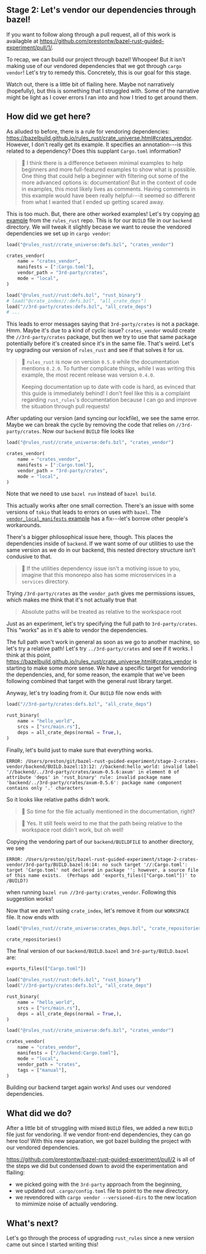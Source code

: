 ## Stage 2: Let's vendor our dependencies through bazel!

If you want to follow along through a pull request,
all of this work is availagble at
https://github.com/prestontw/bazel-rust-guided-experiment/pull/1/.

To recap, we can build our project through bazel! Whoopee!
But it isn't making use of our vendored dependencies that we got
through `cargo vendor`! Let's try to remedy this.
Concretely, this is our goal for this stage.

Watch out, there is a little bit of flailing here.
Maybe not narratively (hopefully),
but this is something that I struggled with.
Some of the narrative might be light as I cover errors I ran into
and how I tried to get around them.

## How did we get here?

As alluded to before, there is a rule for vendoring dependencies:
https://bazelbuild.github.io/rules_rust/crate_universe.html#crates_vendor.
However, I don't really get its example.
It specifies an annotation---is this related to a dependency?
Does this supplant `Cargo.toml` information?

> :eyes: I think there is a difference between minimal examples
> to help beginners and more full-featured examples to show what
> is possible. One thing that could help a beginner with filtering
> out some of the more advanced options is: documentation!
> But in the context of code in examples, this most likely lives
> as comments. Having comments in this example would have been
> really helpful---it seemed so different from what I wanted
> that I ended up getting scared away.

This is too much. But, there are other worked examples!
Let's try copying [an example](https://github.com/bazelbuild/rules_rust/blob/0265c293f195a59da45f83aafcfca78eaf43a4c5/examples/crate_universe/vendor_local_manifests/BUILD.bazel) from the `rules_rust` repo.
This is for our `BUILD` file in our `backend` directory.
We will tweak it slightly becase we want to reuse the vendored
dependencies we set up in `cargo vendor`:
```python
load("@rules_rust//crate_universe:defs.bzl", "crates_vendor")

crates_vendor(
    name = "crates_vendor",
    manifests = [":Cargo.toml"],
    vendor_path = "3rd-party/crates",
    mode = "local",
)

load("@rules_rust//rust:defs.bzl", "rust_binary")
# load("@crate_index//:defs.bzl", "all_crate_deps")
load("//3rd-party/crates:defs.bzl", "all_crate_deps")
# ...
```

This leads to error messages saying that
`3rd-party/crates` is not a package. Hmm.
Maybe it's due to a kind of cyclic issue?
`crates_vendor` would create the `//3rd-party/crates` package,
but then we try to use that same package potentially
before it's created since it's in the same file.
That's weird. Let's try upgrading our version of `rules_rust`
and see if that solves it for us.

> :eyes: `rules_rust` is now on version `0.5.0`
> while the documentation mentions `0.2.0`.
> To further complicate things, while I was writing this example,
> the most recent release was version `0.4.0`.
>
> Keeping documentation up to date with code is hard,
> as evinced that this guide is immediately behind!
> I don't feel like this is a complaint regarding `rust_rules`'s documentation
> because I can go and improve the situation through pull requests!

After updating our version (and syncing our lockfile),
we see the same error.
Maybe we can break the cycle by removing the code that relies
on `//3rd-party/crates`.
Now our `backend` `BUILD` file looks like
```python
load("@rules_rust//crate_universe:defs.bzl", "crates_vendor")

crates_vendor(
    name = "crates_vendor",
    manifests = [":Cargo.toml"],
    vendor_path = "3rd-party/crates",
    mode = "local",
)
```

Note that we need to use `bazel run` instead of `bazel build`.

This actually works after one small correction.
There's an issue with some versions of `tokio` that leads
to errors on uses with `bazel`.
The [`vendor_local_manifests` example](https://github.com/bazelbuild/rules_rust/blob/0265c293f195a59da45f83aafcfca78eaf43a4c5/examples/crate_universe/vendor_local_manifests/Cargo.toml#L8) has a fix---let's
borrow other people's workarounds.

There's a bigger philosophical issue here, though.
This places the dependencies inside of `backend`.
If we want some of our utilities to use the same
version as we do in our backend, this nested directory
structure isn't condusive to that.

> :eyes: If the utilities dependency issue isn't a motiving issue
> to you, imagine that this monorepo also has some microservices
> in a `services` directory.

Trying `/3rd-party/crates` as the `vendor_path` gives me permissions issues,
which makes me think that it's not actually true that
> Absolute paths will be treated as relative to the workspace root

Just as an experiment, let's try specifying the full path to `3rd-party/crates`.
This "works" as in it's able to vendor the dependencies.

The full path won't work in general as soon as we go to another machine,
so let's try a relative path!
Let's try `../3rd-party/crates` and see if it works.
I think at this point,
https://bazelbuild.github.io/rules_rust/crate_universe.html#crates_vendor
is starting to make some more sense.
We have a specific target for vendoring the dependencies,
and, for some reason,
the example that we've been following combined that target with
the general rust library target.

Anyway, let's try loading from it. Our `BUILD` file now ends with
```python
load("//3rd-party/crates:defs.bzl", "all_crate_deps")

rust_binary(
    name = "hello_world",
    srcs = ["src/main.rs"],
    deps = all_crate_deps(normal = True,),
)
```
Finally, let's build just to make sure that everything works.

```
ERROR: /Users/preston/git/bazel-rust-guided-experiment/stage-2-crates-vendor/backend/BUILD.bazel:13:12: //backend:hello_world: invalid label '//backend/../3rd-party/crates/axum-0.5.6:axum' in element 0 of attribute 'deps' in 'rust_binary' rule: invalid package name 'backend/../3rd-party/crates/axum-0.5.6': package name component contains only '.' characters
```

So it looks like relative paths didn't work.

> :eyes: So time for the file actually mentioned in the documentation, right?

> :facepalm: Yes. It still feels weird to me that the path
> being relative to the workspace root didn't work, but oh well!

Copying the vendoring part of our `backend/BUILDFILE` to
another directory, we see
```
ERROR: /Users/preston/git/bazel-rust-guided-experiment/stage-2-crates-vendor/3rd-party/BUILD.bazel:6:14: no such target '//:Cargo.toml': target 'Cargo.toml' not declared in package ''; however, a source file of this name exists.  (Perhaps add 'exports_files(["Cargo.toml"])' to /BUILD?)
```
when running `bazel run //3rd-party:crates_vendor`.
Following this suggestion works!

Now that we aren't using `crate_index`,
let's remove it from our `WORKSPACE` file.
It now ends with
```python
load("@rules_rust//crate_universe:crates_deps.bzl", "crate_repositories")

crate_repositories()
```

The final version of our `backend/BUILD.bazel` and `3rd-party/BUILD.bazel` are:
```python
exports_files(["Cargo.toml"])

load("@rules_rust//rust:defs.bzl", "rust_binary")
load("//3rd-party/crates:defs.bzl", "all_crate_deps")

rust_binary(
    name = "hello_world",
    srcs = ["src/main.rs"],
    deps = all_crate_deps(normal = True,),
)
```
```python
load("@rules_rust//crate_universe:defs.bzl", "crates_vendor")

crates_vendor(
    name = "crates_vendor",
    manifests = ["//backend:Cargo.toml"],
    mode = "local",
    vendor_path = "crates",
    tags = ["manual"],
)
```

Building our backend target again works!
And uses our vendored dependencies.

## What did we do?

After a little bit of struggling with mixed `BUILD` files,
we added a new `BUILD` file just for vendoring.
If we vendor front-end dependencies, they can go here too!
With this new separation, we got bazel building the project
with our vendored dependencies.

https://github.com/prestontw/bazel-rust-guided-experiment/pull/2
is all of the steps we did but condensed down to avoid
the experimentation and flailing:
- we picked going with the `3rd-party` approach from the beginning,
- we updated out `.cargo/config.toml` file to point to the new directory,
- we revendored with `cargo vendor --versioned-dirs` to the new location
to mimimize noise of actually vendoring.

## What's next?

Let's go through the process of upgrading `rust_rules`
since a new version came out since I started writing this!

